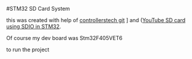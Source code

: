 #STM32 SD Card System 

this was created with help of [controllerstech git](https://github.com/controllerstech/stm32-uart-ring-buffe) ]
and ([YouTube SD card using SDIO in STM32](https://www.youtube.com/watch?v=dgCfM0CZpBA&t=288s).


Of course my dev board was 
Stm32F405VET6


to run the project 




